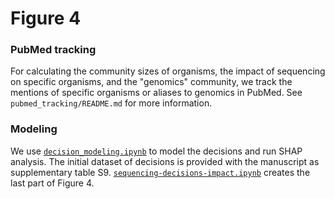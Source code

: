 # Figure 4

### PubMed tracking

For calculating the community sizes of organisms, the impact of sequencing on specific organisms, and the "genomics" community, we track the mentions of specific organisms or aliases to genomics in PubMed. See `pubmed_tracking/README.md` for more information.

### Modeling

We use [`decision_modeling.ipynb`](decision_modeling.ipynb) to model the decisions and run SHAP analysis. The initial dataset of decisions is provided with the manuscript as supplementary table S9. [`sequencing-decisions-impact.ipynb`](sequencing-decisions-impact.ipynb) creates the last part of Figure 4. 